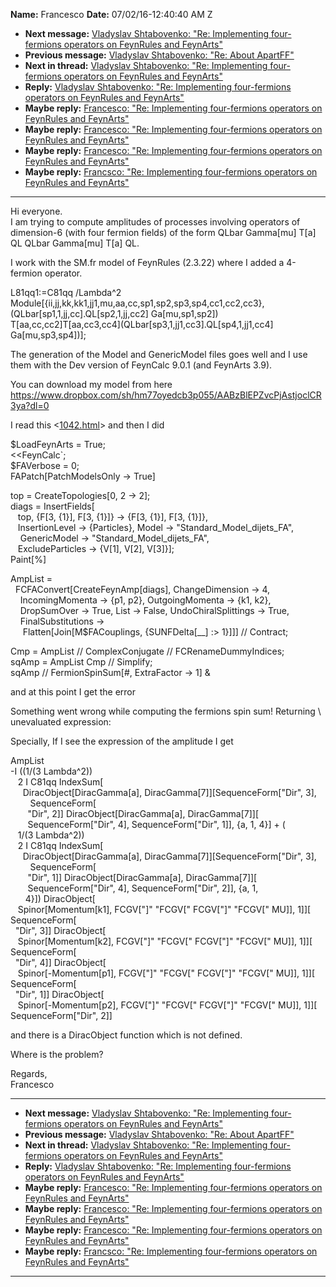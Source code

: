 **Name:** Francesco
**Date:** 07/02/16-12:40:40 AM Z

  - **Next message:** [Vladyslav Shtabovenko: "Re: Implementing
    four-fermions operators on FeynRules and FeynArts"](1090.html)
  - **Previous message:** [Vladyslav Shtabovenko: "Re: About
    ApartFF"](1088.html)
  - **Next in thread:** [Vladyslav Shtabovenko: "Re: Implementing
    four-fermions operators on FeynRules and FeynArts"](1090.html)
  - **Reply:** [Vladyslav Shtabovenko: "Re: Implementing four-fermions
    operators on FeynRules and FeynArts"](1090.html)
  - **Maybe reply:** [Francesco: "Re: Implementing four-fermions
    operators on FeynRules and FeynArts"](1091.html)
  - **Maybe reply:** [Francesco: "Re: Implementing four-fermions
    operators on FeynRules and FeynArts"](1093.html)
  - **Maybe reply:** [Francesco: "Re: Implementing four-fermions
    operators on FeynRules and FeynArts"](1094.html)
  - **Maybe reply:** [Francsco: "Re: Implementing four-fermions
    operators on FeynRules and FeynArts"](1100.html)

-----

Hi everyone.  
I am trying to compute amplitudes of processes involving operators of
dimension-6 (with four fermion fields) of the form QLbar
Gamma[mu] T[a] QL QLbar Gamma[mu] T[a]
QL.  

I work with the SM.fr model of FeynRules (2.3.22) where I added a
4-fermion operator.  

L81qq1:=C81qq /Lambda^2
Module[{ii,jj,kk,kk1,jj1,mu,aa,cc,sp1,sp2,sp3,sp4,cc1,cc2,cc3},
(QLbar[sp1,1,jj,cc].QL[sp2,1,jj,cc2]
Ga[mu,sp1,sp2])
T[aa,cc,cc2]T[aa,cc3,cc4](QLbar[sp3,1,jj1,cc3].QL[sp4,1,jj1,cc4]
Ga[mu,sp3,sp4])];  

The generation of the Model and GenericModel files goes well and I use
them with the Dev version of FeynCalc 9.0.1 (and FeynArts 3.9).  

You can download my model from here
https://www.dropbox.com/sh/hm77oyedcb3p055/AABzBlEPZvcPjAstjoclCR3ya?dl=0  

I read this <[1042.html](1042.html)> and then I did  

$LoadFeynArts = True;  
<<FeynCalc\`;  
$FAVerbose = 0;  
FAPatch[PatchModelsOnly -\> True]  

top = CreateTopologies[0, 2 -\> 2];  
diags = InsertFields[  
   top, {F[3, {1}], F[3, {1}]} -\> {F[3, {1}],
F[3, {1}]},  
   InsertionLevel -\> {Particles}, Model -\>
"Standard\_Model\_dijets\_FA",  
    GenericModel -\> "Standard\_Model\_dijets\_FA",  
   ExcludeParticles -\> {V[1], V[2],
V[3]}];  
Paint[%]  

AmpList =  
  FCFAConvert[CreateFeynAmp[diags], ChangeDimension -\> 4,  
    IncomingMomenta -\> {p1, p2}, OutgoingMomenta -\> {k1, k2},  
    DropSumOver -\> True, List -\> False, UndoChiralSplittings -\>
True,  
    FinalSubstitutions -\>  
     Flatten[Join[M$FACouplings, {SUNFDelta[\_\_] :\>
1}]]] // Contract;  

Cmp = AmpList // ComplexConjugate // FCRenameDummyIndices;  
sqAmp = AmpList Cmp // Simplify;  
sqAmp // FermionSpinSum[\#, ExtraFactor -\> 1] &  

and at this point I get the error  

Something went wrong while computing the fermions spin sum\! Returning
\\  
unevaluated expression:  

Specially, If I see the expression of the amplitude I get  

AmpList  
\-I ((1/(3 Lambda^2))  
   2 I C81qq IndexSum[  
     DiracObject[DiracGamma[a],
DiracGamma[7]][SequenceForm["Dir", 3],  
        SequenceForm[  
       "Dir", 2]] DiracObject[DiracGamma[a],
DiracGamma[7]][  
       SequenceForm["Dir", 4], SequenceForm["Dir",
1]], {a, 1, 4}] + (  
   1/(3 Lambda^2))  
   2 I C81qq IndexSum[  
     DiracObject[DiracGamma[a],
DiracGamma[7]][SequenceForm["Dir", 3],  
        SequenceForm[  
       "Dir", 1]] DiracObject[DiracGamma[a],
DiracGamma[7]][  
       SequenceForm["Dir", 4], SequenceForm["Dir",
2]], {a, 1,  
      4}]) DiracObject[  
   Spinor[Momentum[k1], FCGV["]" "FCGV["
FCGV["]" "FCGV[" MU]], 1]][  
SequenceForm[  
  "Dir", 3]] DiracObject[  
   Spinor[Momentum[k2], FCGV["]" "FCGV["
FCGV["]" "FCGV[" MU]], 1]][  
SequenceForm[  
  "Dir", 4]] DiracObject[  
   Spinor[-Momentum[p1], FCGV["]" "FCGV["
FCGV["]" "FCGV[" MU]], 1]][  
SequenceForm[  
  "Dir", 1]] DiracObject[  
   Spinor[-Momentum[p2], FCGV["]" "FCGV["
FCGV["]" "FCGV[" MU]], 1]][  
SequenceForm["Dir", 2]]  

and there is a DiracObject function which is not defined.  

Where is the problem?  

Regards,  
Francesco  

-----

  - **Next message:** [Vladyslav Shtabovenko: "Re: Implementing
    four-fermions operators on FeynRules and FeynArts"](1090.html)
  - **Previous message:** [Vladyslav Shtabovenko: "Re: About
    ApartFF"](1088.html)
  - **Next in thread:** [Vladyslav Shtabovenko: "Re: Implementing
    four-fermions operators on FeynRules and FeynArts"](1090.html)
  - **Reply:** [Vladyslav Shtabovenko: "Re: Implementing four-fermions
    operators on FeynRules and FeynArts"](1090.html)
  - **Maybe reply:** [Francesco: "Re: Implementing four-fermions
    operators on FeynRules and FeynArts"](1091.html)
  - **Maybe reply:** [Francesco: "Re: Implementing four-fermions
    operators on FeynRules and FeynArts"](1093.html)
  - **Maybe reply:** [Francesco: "Re: Implementing four-fermions
    operators on FeynRules and FeynArts"](1094.html)
  - **Maybe reply:** [Francsco: "Re: Implementing four-fermions
    operators on FeynRules and FeynArts"](1100.html)

-----

